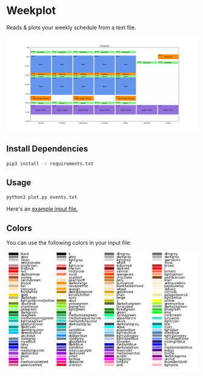 # Weekplot
Reads & plots your weekly schedule from a text file.

![Schedule](Schedule.png)

## Install Dependencies
``` sh
pip3 install -r requirements.txt
```

## Usage
``` sh
python3 plot.py events.txt
```

Here's an [example input file.](events.txt)

## Colors
You can use the following colors in your input file:

![Colors](colors.webp)
